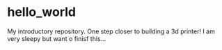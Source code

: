 # hello_world
My introductory repository. One step closer to building a 3d printer!
I am very sleepy but want o finisf this...
